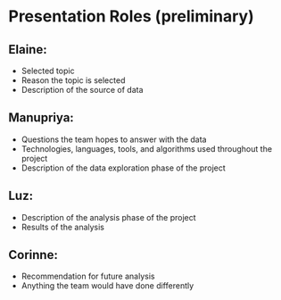 # Presentation Roles (preliminary)


## Elaine:
*   Selected topic
*   Reason the topic is selected
*   Description of the source of data



## Manupriya:
*   Questions the team hopes to answer with the data
*   Technologies, languages, tools, and algorithms used throughout the project
*   Description of the data exploration phase of the project


## Luz:
*   Description of the analysis phase of the project
*   Results of the analysis


## Corinne:
*   Recommendation for future analysis
*   Anything the team would have done differently
